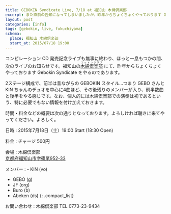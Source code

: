 ```yaml
---
title: GEBOKIN Syndicate Live, 7/18 at 福知山 木綿倶楽部
excerpt: また直前の告知になってしまいましたが、昨年からちょくちょくやっております GEBOKIN Syndicate の Live を、7月18日（土）に福知山の木綿倶楽部でやります。19時スタートでチャージは500円。よろしければ聴きに来てください。
layout: post
categories: [info]
tags: [gebokin, live, fukuchiyama]
schema:
  place: 福知山 木綿倶楽部
  start_at: 2015/07/18 19:00
---
```


コンピレーション CD 発売記念ライブも無事に終わり、ほっと一息もつかの間、次のライブのお知らせです。福知山の[<ruby>木綿倶楽部<rp>（</rp><rt>コットンクラブ</rt><rp>）</rp></ruby>](http://cafe-cottonclub.com/)  にて、昨年からちょくちょくやっております Gebokin Syndicate をやるのであります。

2ステージ構成で、前半は昔ながらの GEBOKIN スタイル…つまり GEBO さんと KIN ちゃんのデュオを中心に4曲ほど、その後残りのメンバーが入り、前半数曲と後半をやる感じです。なお、個人的には木綿倶楽部での演奏は初であるという、特に必要でもない情報を付け加えておきます。

時間・料金などの概要は次の通りとなっております。よろしければ聴きに来てやってください。よろしく。

日時
: 2015年7月18日（土）19:00 Start (18:30 Open)

料金
: チャージ 500円

会場
: 木綿倶楽部  
  [京都府福知山市字篠尾952-33](https://www.google.co.jp/maps/place/%E3%80%92620-0000+%E4%BA%AC%E9%83%BD%E5%BA%9C%E7%A6%8F%E7%9F%A5%E5%B1%B1%E5%B8%82%E7%AF%A0%E5%B0%BE%EF%BC%99%EF%BC%95%EF%BC%92%E2%88%92%EF%BC%93%EF%BC%93/@35.2979579,135.1093035,17z/data=!3m1!4b1!4m2!3m1!1s0x6000025e2ecc48d7:0x559b33132d0491ea)

メンバー
: - KIN (vo)
  - GEBO (g)
  - JF (org)
  - Buro (b)
  - Abeken (ds)
  {: .compact_list}

お問い合わせ
: 木綿倶楽部 TEL 0773-23-9434

